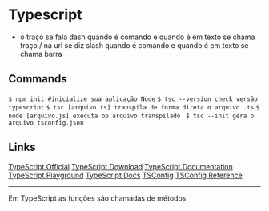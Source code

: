# Typescript

- o traço se fala dash quando é comando e quando é em texto se chama traço
/ na url se diz slash quando é comando e quando é em texto se chama barra

## Commands

``` $ npm init #inicialize sua aplicação Node ```
``` $ tsc --version check versão typescript ```
``` $ tsc [arquivo.ts] transpila de forma direta o arquivo .ts ```
``` $ node [arquivo.js] executa op arquivo transpilado ```
``` $ tsc --init gera o arquivo tsconfig.json```

## Links

[TypeScript Official](https://www.typescriptlang.org/)
[TypeScript Download](https://www.typescriptlang.org/download)
[TypeScript Documentation](https://www.typescriptlang.org/docs/)
[TypeScript Playground](https://www.typescriptlang.org/play?#code/PTAEHUFMBsGMHsC2lQBd5oBYoCoE8AHSAZVgCcBLA1UABWgEM8BzM+AVwDsATAGiwoBnUENANQAd0gAjQRVSQAUCEmYKsTKGYUAbpGF4OY0BoadYKdJMoL+gzAzIoz3UNEiPOofEVKVqAHSKymAAmkYI7NCuqGqcANag8ABmIjQUXrFOKBJMggBcISGgoAC0oACCbvCwDKgU8JkY7p7ehCTkVDQS2E6gnPCxGcwmZqDSTgzxxWWVoASMFmgYkAAeRJTInN3ymj4d-jSCeNsMq-wuoPaOltigAKoASgAywhK7SbGQZIIz5VWCFzSeCrZagNYbChbHaxUDcCjJZLfSDbExIAgUdxkUBIursJzCFJtXydajBBCcQQ0MwAUVWDEQC0gADVHBQGNJ3KAALygABEAAkYNAMOB4GRonzFBTBPB3AERcwABS0+mM9ysygc9wASmCKhwzQ8ZC8iHFzmB7BoXzcZmY7AYzEg-Fg0HUiQ58D0Ii8fLpDKZgj5SWxfPADlQAHJhAA5SASPlBFQAeS+ZHegmdWkgR1QjgUrmkeFATjNOmGWH0KAQiGhwkuNok4uiIgMHGxCyYrA4PCCJSAA)
[TypeScript Docs](https://www.typescriptlang.org/docs/handbook/typescript-in-5-minutes.html)
[TSConfig](https://www.typescriptlang.org/docs/handbook/tsconfig-json.html#handbook-content)
[TSConfig Reference](https://www.typescriptlang.org/tsconfig)

***

Em TypeScript as funções são chamadas de métodos

